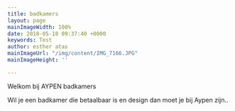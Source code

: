 ```yaml
---
title: badkamers
layout: page
mainImageWidth: 100%
date: 2018-05-18 09:37:40 +0000
keywords: Test
author: esther atas
mainImageUrl: "/img/content/IMG_7166.JPG"
mainImageHeight: ''

---
```

Welkom bij AYPEN badkamers

Wil je een badkamer die betaalbaar is en design dan moet je bij Aypen zijn..